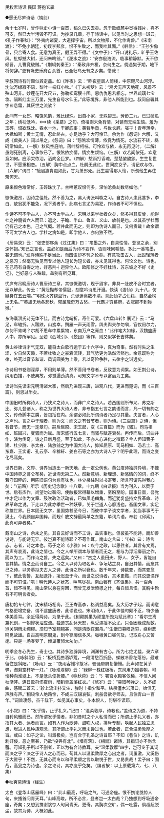 <!-- { "loadSidebar": true } -->
民权素诗话 民国 蒋抱玄辑

●愿无尽庐诗话（钝剑）

余十七岁时，曾作咏史小诗一百首，稿久已失去矣。忽于败纸麓中觅得残片，喜不可支，然已大半污毁不可识。为抄录几章，存于诗话中，以见当时之思想一斑云。《孔子作春秋》：“外夷内诸夏，大道撑宇宙。所以文物邦，不化作禽兽。”《宋南渡》：“不免小朝廷，初误李邦彦。恨不生致之，而我吐其面。”《韩信》：“王孙少傲骨，只合寄人食。无意为真王，假王弄不得。”《文中子》：“开口说礼乐，旷乎王佐风。蚍蜉撼大树，还问朱晦翁。”《淝水之战》：“安亦殷浩流，临事稍静默。天不欲倾晋，儿曹竟破贼。”《荆轲刺秦王》：“秦政非齐桓，奈何生之。倘遇樊于期，地下将何辞。”更有咏史乐府百余首，已全归乌无有之乡矣。惜哉！

李叔同诗有时颇似龚定盦。如《昨夜》云：“昨夜星辰人倚楼，中原咫尺山河浮。沈沈万绿寂不语，梨叶一枝红小秋。”《丁未初梦》云：“鸡犬无声天地死，风景不殊山河非。妙莲花开大尺五，弥勒松鸾腰十围。恩仇仇恩若相忘，世界琉璃七宝妆。隔断红尘三万里，先生自号水仙王。”此等境界，非他人所能到也。叔同自署其字曰息霜，其厌世之流欤？

此间有一女郎，略饶风韵，雅比绿珠。出自小家，无殊碧玉。芳龄二九，已过破瓜之年；绣枕低吟，续《采葛》之句。倚楼则未免有情，对镜而无端生恼。羞为玉碎，恨欲珠沈。春水一池，干卿底事；芙蓉半盏，与世长辞。嗟乎！青年薄幸，大抵如斯；黄土无情，忍此终古。亦足劝乎？大可怜已。余为作《怨词》六解，又成《虞美人》词以吊之。《怨词》曰：“怨煞欢情薄，侬竟为情死。水流石不转，磊砢常如此。（一解）秋风空庭响，落叶辞柯枝。可怜欢与侬，永无再见时。（二解）虽则死别离，心事侬已了。恨煞侬痴情，情痴生烦恼。（三解）欢若闻侬死，欢意竟如何。应添哭侬泪，洒向金巨罗。（四解）愁雨打香魂，楚楚酸酸怨。生生复世世，不愿重相恋。（五解）胸中点点血，杜鹃无此红。世间痴女子，请记欢与侬。（六解）”词曰：“蛾眉遽肯痴如此，甘为萧郎死。此生赢得那人怜，断勿他生再住奈何天。

原来颜色难常好，玉碎珠沈了。兰啼蕙叹恨何多，深怕沧桑刦数尽如他。”

慷慨激昂，固诗之佳处。然不善为之，易入诪张叫呶之习。自古诗人患此甚多，李白、放翁犹不能免，况下焉者乎。此病七言尤为易犯，作诗者不可不慎也。

作诗不可不学古人，亦不可太学古人。宋明以来学杜者众矣，然多得其皮骨，能得杜之神髓者六人而已：退之、子瞻、半山、鲁直、义山、放翁是也。以其虽学杜而仍有己之本色，己之气概。若并此而无之，则即为伪诗人而已，又何贵哉！故余谓不可太学古人也。学杜之病如是，即学他人，亦何独不然。

《居易录》云：“张吏部序余《过江集》曰：‘笔墨之外，自具性情。登览之余，别深怀抱。’知己之言也。盖必如是而后为诗不妄作，否则味同嚼蜡，多此一番笔墨，甚无谓也。”渔洋诗殊不足当此，而四语却不刊之论矣。有意攻击古人，此固轻薄者之恶习；然毫无独见而专以他人短长为短长者，亦未见其得也。何论文也、诗也，在己苟有自得之地，好恶荆┥迥异他人。欧阳修之不好杜诗，苏东坡之不好《史记》，岂好恶与人殊哉，盖别有所见耳。

忧庐有吊晚唐诗人曹唐诗三章，其慷慨激切，现于眉宇。非具一肚皮不合时宜者，无以解此。传云：“黄冠抛却带儒冠，刻意吟诗思汗漫。快读《游仙》九十八，仿疑身在五云端。”“明珠火齐绕盘行，荒诞迷离数不清。具此仙才占仙籍，自然金榜上无名。”“英雄无地各悲秋，郁屈瑰奇万古愁。一代霸才穷幕府，衣冠那不到狝猴。”

东海褰溟氏诗无体不佳，而古诗尤峭折，奇伟可爱。《六盘山转饣襄谣》云：“马足，车轴折。人蹉跌，山岌崒。朔雁一声天雨雪。舆夫舆夫尔勿嗔，官仅用尔力，尔何不肯竭？尔胡不思车中累累物，东南万户之膏血！”此作笔大如椽，汉魏盛唐人中，亦所罕见。至若《西域引》、《蜕团》等作，则又似学长吉体矣。

黄山谷律诗才气无双，能将太白歌行运于五十六字中，真为奇事。然有时失之生涩，少自然天趣，不若杜牧之之豪宕流转，其气势更为浩然沛然也。余意既称为律，终究以音节和谐、风调圆美为上乘，若以奇险争胜，去律字之诣远矣。

作诗用书卷则深厚，不用则单薄。然不善用书卷者，反致意为词累。如王荆公诗，纯用白描，不使典故，弥觉遒劲清真。可知文字不专以富丽为工矣。

读诗当先读宋元明清诸大家，然后乃进观三唐，进观八代，更进而楚词，而《三百篇》，则思过半矣。

中国旧时所称诗人，乃狭义之诗人，而非广义之诗人。若西国则所布龙、苏克斯比、弥儿登诸人，称之为世界大诗人者，非专指五七言之韵语而言，凡一切有韵之文，传奇脚本之类，皆包括在内。余谓必如此所谓诗者乃足尽其量。夫言者，人心之声也。言之中于理者，则为文；而文之有音节者，则为诗。《三百篇》之诗，但有音节，而无一定章句。嗣后屈原、宋玉起，变《三百篇》而为《骚》。司马相如、班固兴，变骚而为赋。唐宋盛行五七言，而骚与赋遂衰矣。再传而后，词曲并作，演为传奇。诗之日新月盛，至于如此，不亦人心进化之徵耶？今人但知曹子建、杜少陵、李太白、陆放翁之为中国大诗人，抑知屈原、司马相如、汤若士、高东嘉、王实甫、孔云亭、辛稼轩、姜白石等之亦为大诗人乎？明乎此理，而诗之变化尽焉矣。

世界日新，文界、诗界当造出一新天地，此一定公例也。黄公度诗独辟异境，不愧中国诗界之哥仑布矣，近世洵无第二人。然新意境、新理想、新感情的的词，终不若守国粹的、用陈旧语句为愈有味也。林少泉往时以书寄我，所言可谓先得我心矣：“（前略）所示《历史记念歌》十八章，十九期《白话报》当为刊入，以贡于世。后有杰作，尚望勿过靳闷，使敝报常得藉以增重，至盼至盼。国事日亟，吾党中才足以作为文章、鼓吹政治活动者，已如凤毛麟角。而近犹复盛持文界革命、诗界革命之说。下走以为此亦季世一种妖孽，关于世道人心靡浅也。吾国文章，实足称雄世界。日本固无文字，虽国势甚至今日，而彼中学子谈文学者，犹当事事丐于漠土。今我顾自弃国粹，而规亻放文辞最简单之东籍，单词片语，奉若《邱索》，此真可异者矣。”

戴南山之诗，余未之见。其自云好诗而不工诗，盖实事也。但彼虽不能诗，而却善说诗，与能诗无异。彼岂真不能诗耶？不苟作耳。南山之言曰：“《书》曰：诗言志。志者，诗之本也。荀子之论《小雅》曰：疾今之政，以思往者。其言有文焉，其声有哀焉，此诗之情也。今之人举所谓本与情者而无之，相与为浮淫靡丽之作，而以为工。而作诗之旨，失之远矣。”又曰：“古之人虽田夫、野人、女子，皆能自言其情。情之至而诗自工。今之人以诗为取名声、争坛坫之具，自汨其情，而忘其己之诗，以务摹拟夫古人之诗，此诗之所以衰也。数千年来，诗数变，而其变愈下，彼此訾謷，互起迭扑，凌迟至于今。而世之说诗者，其术更黠，而其说更谲诈而不可穷诘。”噫！明代诗人之状态，唾骂尽矣。南山著有《齐讴集》，共一百余首，惜不得见。南山常以身在穷困，而曾无发泄愤懑之什，每自惜且恨。其胸中殆有不可明言者矣。

唐初始专七律，沈宋精巧相尚，至王岑高李，格调益高矣。及大历才子起，而词意气格更增完备，谓不逮盛唐者，此谬说也。宋明诗人，于此体佳句颇不乏，特少通体美善耳。余近得两诗，为录于此。《树颠鹊巢为顽童所毁为赋此章》：“看尔生离兼死别，一朝惨状泪应流。独遭丧乱休天怒，纵受漂摇不汝尤。只合因缘成劫数，岂关阴雨未绸缪。须知予室翘翘甚，同是清歌在漏舟。”“生憎日暮叹途穷，绕树悲鸣觅故雄。自古高明原瞷鬼，到今寥廓信多风。嗷嗷黄口嗟何及，记取舟心又苦逢。只是一场春梦了，倾巢覆卵太匆匆。”

明季金冬心先生，奇士也。其诗多独辟异境，渊渊有古心。所为七绝尤佳，录六章于此。《咏斜阳》云：“板桥瓦曲酒垆荒，一段清愁百折肠。蝶散冷香花落纷，最难留住是斜阳。”《咏雨》云：“夜雨客惟冷拨冰，骚骚屑屑复懵懵。此声如在黄茅驿，淘剩空杯听一灯。”《咏淮堤柳》云：“绿柳一株红板桥，东风用力媚春朝。可怜种向淮堤上，不是低头便折腰。”《咏秋荷》云：“氵署宫水殿客依稀，不信人间秋渐非。连日败荷伤夜雨，暗销青盖落红衣。”《旅岁》云：“暮取琴弹之，久不成曲，感赋二首云：‘轸上流尘扑又生，弹时十指少和平。枯泉僵木岩箝口，始信无声胜有声。’‘相较伶人绝路怜，不成三叹辍哀弦。刺船吾欲寻师去，且住青山一百年。’”词旨凄怨，虽千载下，如见其心事矣。仆本恨人，何堪卒读耶。

《小叙》曰：“发乎情，止乎礼义。”记曰：“温柔敦厚，诗教也。”盖诗之为道，不特自矜风雅而已。然所谓发乎情者，非如昔时之个人私情而已；所谓止乎礼义者，亦指其大者、远者而言。如有人作为歌诗，鼓吹人权，排斥专制，唤起人民独立思想，增进人民种族观念，其所谓止乎礼义而未尝过也。若此者，正合温柔敦厚之旨。或曰：如子之论，叫嚣极矣，岂有合于孔圣之诗旨耶？不知《巷伯》之诗，讥刺奸佞，恶之至甚，乃欲“投畀有北”。《墙有茨》、《相鼠》诸诗，其措词亦不尚含蓄。可知孔子所以不删者，正以为有合诗教耳。夫“温柔敦厚”四字，岂可专于其词而决之乎？决之于诗人之心而已。苟其人以温柔敦厚之心出之者，词虽激，又奚伤于大雅乎！不然，无其心而专以和平柔顺之言以取悦于世，又曷贵哉！孟子曰：固哉，高叟之为诗也。余之论诗，其亦庶乎免矣。（编者按：以上原载第六、七、八集）

●秋爽斋诗话（经生）

太白《登华山落雁峰》曰：“此山最高，呼吸之气，可通帝座。恨不携谢朓惊人句，来搔首问青天耳。”山峰高峻，所不必言，登者岂一太白哉？乃独想到呼吸通帝座，奇矣；又想到携谢朓惊人句问青天，更奇。其胸次空旷，偶一吐露，俱超超脱尘，故其为诗，大概如此。

